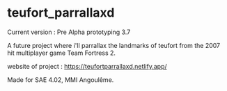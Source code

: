 # teufort_parrallaxd

Current version :
Pre Alpha prototyping 3.7

A future project where i'll parrallax the landmarks of teufort from the 2007 hit multiplayer game Team Fortress 2.

website of project : https://teufortparrallaxd.netlify.app/

Made for SAE 4.02, MMI Angoulême.
